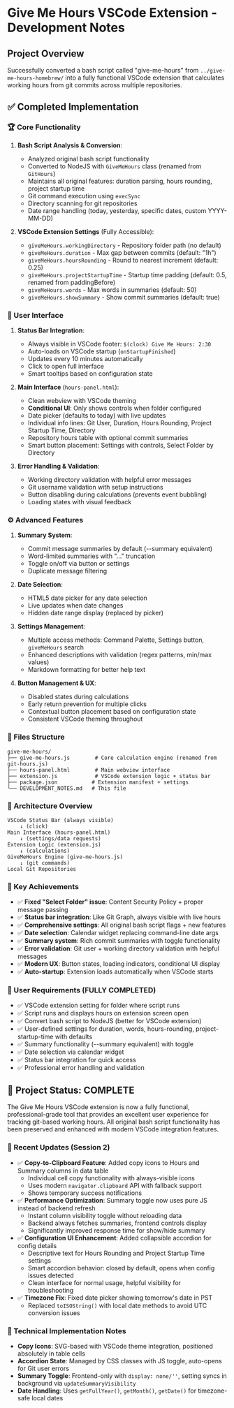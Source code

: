 # Give Me Hours VSCode Extension - Development Notes

## Project Overview
Successfully converted a bash script called "give-me-hours" from `../give-me-hours-homebrew/` into a fully functional VSCode extension that calculates working hours from git commits across multiple repositories.

## ✅ Completed Implementation

### 🏆 Core Functionality
1. **Bash Script Analysis & Conversion**: 
   - Analyzed original bash script functionality
   - Converted to NodeJS with `GiveMeHours` class (renamed from `GitHours`)
   - Maintains all original features: duration parsing, hours rounding, project startup time
   - Git command execution using `execSync`
   - Directory scanning for git repositories
   - Date range handling (today, yesterday, specific dates, custom YYYY-MM-DD)

2. **VSCode Extension Settings** (Fully Accessible):
   - `giveMeHours.workingDirectory` - Repository folder path (no default)
   - `giveMeHours.duration` - Max gap between commits (default: "1h")
   - `giveMeHours.hoursRounding` - Round to nearest increment (default: 0.25)
   - `giveMeHours.projectStartupTime` - Startup time padding (default: 0.5, renamed from paddingBefore)
   - `giveMeHours.words` - Max words in summaries (default: 50)
   - `giveMeHours.showSummary` - Show commit summaries (default: true)

### 🎨 User Interface
1. **Status Bar Integration**:
   - Always visible in VSCode footer: `$(clock) Give Me Hours: 2:30`
   - Auto-loads on VSCode startup (`onStartupFinished`)
   - Updates every 10 minutes automatically
   - Click to open full interface
   - Smart tooltips based on configuration state

2. **Main Interface** (`hours-panel.html`):
   - Clean webview with VSCode theming
   - **Conditional UI**: Only shows controls when folder configured
   - Date picker (defaults to today) with live updates
   - Individual info lines: Git User, Duration, Hours Rounding, Project Startup Time, Directory
   - Repository hours table with optional commit summaries
   - Smart button placement: Settings with controls, Select Folder by Directory

3. **Error Handling & Validation**:
   - Working directory validation with helpful error messages
   - Git username validation with setup instructions
   - Button disabling during calculations (prevents event bubbling)
   - Loading states with visual feedback

### ⚙️ Advanced Features
1. **Summary System**:
   - Commit message summaries by default (--summary equivalent)
   - Word-limited summaries with "..." truncation
   - Toggle on/off via button or settings
   - Duplicate message filtering

2. **Date Selection**:
   - HTML5 date picker for any date selection
   - Live updates when date changes
   - Hidden date range display (replaced by picker)

3. **Settings Management**:
   - Multiple access methods: Command Palette, Settings button, `giveMeHours` search
   - Enhanced descriptions with validation (regex patterns, min/max values)
   - Markdown formatting for better help text

4. **Button Management & UX**:
   - Disabled states during calculations
   - Early return prevention for multiple clicks
   - Contextual button placement based on configuration state
   - Consistent VSCode theming throughout

### 🔧 Files Structure
```
give-me-hours/
├── give-me-hours.js        # Core calculation engine (renamed from git-hours.js)
├── hours-panel.html        # Main webview interface
├── extension.js            # VSCode extension logic + status bar
├── package.json           # Extension manifest + settings
└── DEVELOPMENT_NOTES.md   # This file
```

### 🎯 Architecture Overview
```
VSCode Status Bar (always visible)
    ↓ (click)
Main Interface (hours-panel.html)
    ↓ (settings/data requests)  
Extension Logic (extension.js)
    ↓ (calculations)
GiveMeHours Engine (give-me-hours.js)
    ↓ (git commands)
Local Git Repositories
```

### 🚀 Key Achievements
- ✅ **Fixed "Select Folder" issue**: Content Security Policy + proper message passing
- ✅ **Status bar integration**: Like Git Graph, always visible with live hours
- ✅ **Comprehensive settings**: All original bash script flags + new features
- ✅ **Date selection**: Calendar widget replacing command-line date args
- ✅ **Summary system**: Rich commit summaries with toggle functionality
- ✅ **Error validation**: Git user + working directory validation with helpful messages
- ✅ **Modern UX**: Button states, loading indicators, conditional UI display
- ✅ **Auto-startup**: Extension loads automatically when VSCode starts

### 📝 User Requirements (FULLY COMPLETED)
- ✅ VSCode extension setting for folder where script runs
- ✅ Script runs and displays hours on extension screen open  
- ✅ Convert bash script to NodeJS (better for VSCode extension)
- ✅ User-defined settings for duration, words, hours-rounding, project-startup-time with defaults
- ✅ Summary functionality (--summary equivalent) with toggle
- ✅ Date selection via calendar widget
- ✅ Status bar integration for quick access
- ✅ Professional error handling and validation

## 🎉 Project Status: COMPLETE

The Give Me Hours VSCode extension is now a fully functional, professional-grade tool that provides an excellent user experience for tracking git-based working hours. All original bash script functionality has been preserved and enhanced with modern VSCode integration features.

### 📝 Recent Updates (Session 2)
- ✅ **Copy-to-Clipboard Feature**: Added copy icons to Hours and Summary columns in data table
  - Individual cell copy functionality with always-visible icons
  - Uses modern `navigator.clipboard` API with fallback support
  - Shows temporary success notifications
- ✅ **Performance Optimization**: Summary toggle now uses pure JS instead of backend refresh
  - Instant column visibility toggle without reloading data
  - Backend always fetches summaries, frontend controls display
  - Significantly improved response time for show/hide summary
- ✅ **Configuration UI Enhancement**: Added collapsible accordion for config details
  - Descriptive text for Hours Rounding and Project Startup Time settings
  - Smart accordion behavior: closed by default, opens when config issues detected
  - Clean interface for normal usage, helpful visibility for troubleshooting
- ✅ **Timezone Fix**: Fixed date picker showing tomorrow's date in PST
  - Replaced `toISOString()` with local date methods to avoid UTC conversion issues

### 🔧 Technical Implementation Notes
- **Copy Icons**: SVG-based with VSCode theme integration, positioned absolutely in table cells
- **Accordion State**: Managed by CSS classes with JS toggle, auto-opens for Git user errors
- **Summary Toggle**: Frontend-only with `display: none/''`, setting syncs in background via `updateSummaryVisibility`
- **Date Handling**: Uses `getFullYear()`, `getMonth()`, `getDate()` for timezone-safe local dates